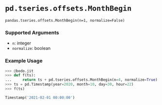 # `pd.tseries.offsets.MonthBegin`


`pandas.tseries.offsets.MonthBegin(n=1, normalize=False)`

### Supported Arguments

- `n`: integer
- `normalize`: boolean

### Example Usage
```py
>>> @bodo.jit
>>> def f(ts):
...     return ts + pd.tseries.offsets.MonthBegin(n=4, normalize=True)
>>> ts = pd.Timestamp(year=2020, month=10, day=30, hour=22)
>>> f(ts)

Timestamp('2021-02-01 00:00:00')
```



